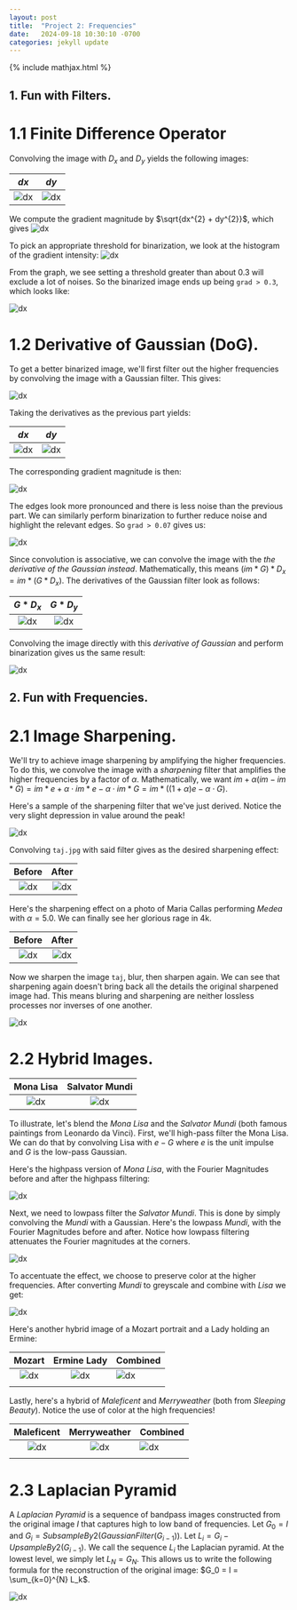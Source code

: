 ```yaml
---
layout: post
title:  "Project 2: Frequencies"
date:   2024-09-18 10:30:10 -0700
categories: jekyll update
---
```

{% include mathjax.html %}
$$\newcommand{\norm}[1]{\left\lVert#1\right\rVert}$$

## 1. Fun with Filters.
# 1.1 Finite Difference Operator

Convolving the image with $D_x$ and $D_y$ yields the following images:

| $dx$      | $dy$ |
|:---------:|:----:|
| ![dx]({{site.baseurl}}/assets/proj2/dx.png) |  ![dx]({{site.baseurl}}/assets/proj2/dy.png)   |

We compute the gradient magnitude by $\sqrt{dx^{2} + dy^{2}}$, which gives 
![dx]({{site.baseurl}}/assets/proj2/grad.png)

To pick an appropriate threshold for binarization, we look at the histogram of the gradient intensity:
![dx]({{site.baseurl}}/assets/proj2/hist.png)

From the graph, we see setting a threshold greater than about 0.3 will exclude a lot of noises. So the binarized image ends up being `grad > 0.3`, which looks like:

![dx]({{site.baseurl}}/assets/proj2/camera_man_binarized.png)

# 1.2 Derivative of Gaussian (DoG).

To get a better binarized image, we'll first filter out the higher frequencies by convolving the image with a Gaussian filter. This gives: 

![dx]({{site.baseurl}}/assets/proj2/gaussed.png)

Taking the derivatives as the previous part yields:

| $dx$      | $dy$ |
|:---------:|:----:|
| ![dx]({{site.baseurl}}/assets/proj2/gaussed_dx.png) |  ![dx]({{site.baseurl}}/assets/proj2/gaussed_dy.png)   |

The corresponding gradient magnitude is then:

![dx]({{site.baseurl}}/assets/proj2/gaussed_grad.png)

The edges look more pronounced and there is less noise than the previous part. We can similarly perform binarization to further reduce noise and highlight the relevant edges. So `grad > 0.07` gives us:

![dx]({{site.baseurl}}/assets/proj2/gaussed_grad_binarized.png)

Since convolution is associative, we can convolve the image with the *the derivative of the Gaussian instead*. Mathematically, this means $(im * G) * D_x = im * (G * D_x)$. The derivatives of the Gaussian filter look as follows:

| $G * D_x$      | $G * D_y$ |
|:---------:|:----:|
| ![dx]({{site.baseurl}}/assets/proj2/gauss_filter_dx.png) |  ![dx]({{site.baseurl}}/assets/proj2/gauss_filter_dy.png)   |

Convolving the image directly with this *derivative of Gaussian* and perform binarization gives us the same result:

![dx]({{site.baseurl}}/assets/proj2/gauss_dog_binarized.png)

## 2. Fun with Frequencies.

# 2.1 Image Sharpening.

We'll try to achieve image sharpening by amplifying the higher frequencies. To do this, we convolve the image with a *sharpening* filter that amplifies the higher frequencies by a factor of $\alpha$. Mathematically, we want $im + \alpha(im - im * G) = im * e + \alpha\cdot im * e - \alpha\cdot im * G = im * ((1 + \alpha)e - \alpha \cdot G)$.

Here's a sample of the sharpening filter that we've just derived. Notice the very slight depression in value around the peak!

![dx]({{site.baseurl}}/assets/proj2/sharpening_filter.png)

Convolving `taj.jpg` with said filter gives as the desired sharpening effect:

| Before      | After |
|:---------:|:----:|
|![dx]({{site.baseurl}}/assets/proj2/taj.png) | ![dx]({{site.baseurl}}/assets/proj2/sharpened_taj_1.png) | 

Here's the sharpening effect on a photo of Maria Callas performing *Medea* with $\alpha=5.0$. We can finally see her glorious rage in 4k. 

| Before                                                | After                                                     |
|:-----------------------------------------------------:|:---------------------------------------------------------:|
| ![dx]({{site.baseurl}}/assets/proj2/callas_medea) | ![dx]({{site.baseurl}}/assets/proj2/callas_sharpened.png) |

Now we sharpen the image `taj`, blur, then sharpen again. We can see that sharpening again doesn't bring back all the details the original sharpened image had. This means bluring and sharpening are neither lossless processes nor inverses of one another.

![dx]({{site.baseurl}}/assets/proj2/blur_then_sharpen)

# 2.2 Hybrid Images.

| Mona Lisa                                                | Salvator Mundi                                                     |
|:-----------------------------------------------------:|:---------------------------------------------------------:|
| ![dx]({{site.baseurl}}/assets/proj2/mona.webp) | ![dx]({{site.baseurl}}/assets/proj2/salvator.jpg) |


To illustrate, let's blend the *Mona Lisa* and the *Salvator Mundi* (both famous paintings from Leonardo da Vinci). First, we'll high-pass filter the Mona Lisa. We can do that by convolving Lisa with $e - G$ where $e$ is the unit impulse and $G$ is the low-pass Gaussian.

Here's the highpass version of *Mona Lisa*, with the Fourier Magnitudes before and after the highpass filtering:

![dx]({{site.baseurl}}/assets/proj2/highpass_lisa)

Next, we need to lowpass filter the *Salvator Mundi*. This is done by simply convolving the *Mundi* with a Gaussian. Here's the lowpass *Mundi*, with the Fourier Magnitudes before and after. Notice how lowpass filtering attenuates the Fourier magnitudes at the corners.

![dx]({{site.baseurl}}/assets/proj2/lowpass_mundi)

To accentuate the effect, we choose to preserve color at the higher frequencies. After converting *Mundi* to greyscale and combine with *Lisa* we get: 

![dx]({{site.baseurl}}/assets/proj2/mona_salvator)

Here's another hybrid image of a Mozart portrait and a Lady holding an Ermine:

| Mozart                                          | Ermine Lady                                        | Combined                                           |
|:-----------------------------------------------:|:--------------------------------------------------:|----------------------------------------------------|
| ![dx]({{site.baseurl}}/assets/proj2/mozart.jpg) | ![dx]({{site.baseurl}}/assets/proj2/goatlady.webp) | ![dx]({{site.baseurl}}/assets/proj2/lady_mozart) |
|                                                 |                                                    |                                                    |


Lastly, here's a hybrid of *Maleficent* and *Merryweather* (both from *Sleeping Beauty*). Notice the use of color at the high frequencies!

| Maleficent                                      | Merryweather                                       | Combined                                         |
|:-----------------------------------------------:|:--------------------------------------------------:|--------------------------------------------------|
| ![dx]({{site.baseurl}}/assets/proj2/maleficent.jpeg) | ![dx]({{site.baseurl}}/assets/proj2/merryweather.webp) | ![dx]({{site.baseurl}}/assets/proj2/maleficent_merry) |
|                                                 |                                                    |                                                  |

# 2.3 Laplacian Pyramid

A *Laplacian Pyramid* is a sequence of bandpass images constructed from the original image $I$ that captures high to low band of frequencies. Let $G_0 = I$ and $G_i = SubsampleBy2(GaussianFilter(G_{i-1}))$. Let $L_i = G_i - UpsampleBy2(G_{i-1})$. We call the sequence $L_i$ the Laplacian pyramid. At the lowest level, we simply let $L_N = G_N$. This allows us to write the following formula for the reconstruction of the original image: $G_0 = I = \sum_{k=0}^{N} L_k$. 

![dx]({{site.baseurl}}/assets/proj2/laplacian_stack)
